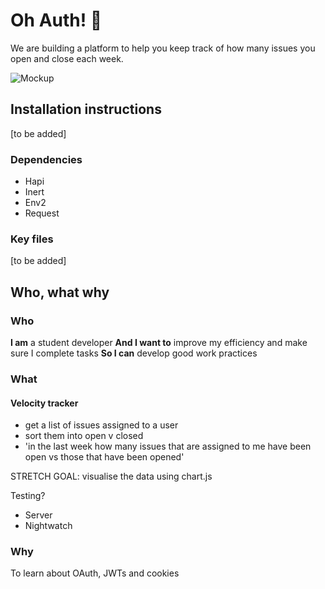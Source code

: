 # Oh Auth! :grimacing:

We are building a platform to help you keep track of how many issues you open and close each week.

![Mockup](https://github.com/esraajb/oh-auth/blob/master/OhAuth%20mockup.png)

## Installation instructions
[to be added]

### Dependencies
- Hapi
- Inert
- Env2
- Request

### Key files
[to be added]

## Who, what why
### Who
**I am** a student developer
**And I want to** improve my efficiency and make sure I complete tasks
**So I can** develop good work practices

### What
#### Velocity tracker
- get a list of issues assigned to a user
- sort them into open v closed
- 'in the last week how many issues that are assigned to me have been open vs those that have been opened'

STRETCH GOAL: visualise the data using chart.js

Testing?
- Server
- Nightwatch

### Why
To learn about OAuth, JWTs and cookies
